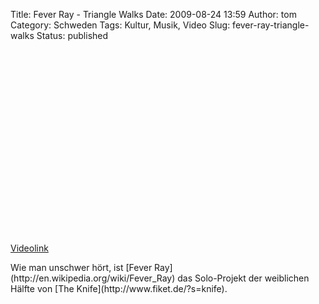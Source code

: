 Title: Fever Ray - Triangle Walks
Date: 2009-08-24 13:59
Author: tom
Category: Schweden
Tags: Kultur, Musik, Video
Slug: fever-ray-triangle-walks
Status: published

<p>
<object width="480" height="295">
<param name="movie" value="http://www.youtube-nocookie.com/v/3VJvZ0hXwAk&amp;hl=sv&amp;fs=1&amp;"></param><param name="allowFullScreen" value="true"></param><param name="allowscriptaccess" value="always"></param>

<embed src="http://www.youtube-nocookie.com/v/3VJvZ0hXwAk&amp;hl=sv&amp;fs=1&amp;" type="application/x-shockwave-flash" allowscriptaccess="always" allowfullscreen="true" width="480" height="295">
</embed>
</object>
  
[Videolink](http://www.youtube.com/watch?v=3VJvZ0hXwAk)

</p>
Wie man unschwer hört, ist [Fever
Ray](http://en.wikipedia.org/wiki/Fever_Ray) das Solo-Projekt der
weiblichen Hälfte von [The Knife](http://www.fiket.de/?s=knife).

